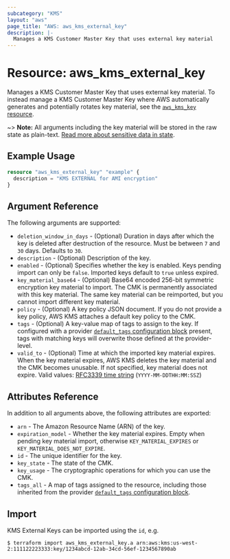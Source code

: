 ```yaml
---
subcategory: "KMS"
layout: "aws"
page_title: "AWS: aws_kms_external_key"
description: |-
  Manages a KMS Customer Master Key that uses external key material
---
```


# Resource: aws_kms_external_key

Manages a KMS Customer Master Key that uses external key material. To instead manage a KMS Customer Master Key where AWS automatically generates and potentially rotates key material, see the [`aws_kms_key` resource](/docs/providers/aws/r/kms_key.html).

~> **Note:** All arguments including the key material will be stored in the raw state as plain-text. [Read more about sensitive data in state](https://www.terraform.io/docs/state/sensitive-data.html).

## Example Usage

```terraform
resource "aws_kms_external_key" "example" {
  description = "KMS EXTERNAL for AMI encryption"
}
```

## Argument Reference

The following arguments are supported:

* `deletion_window_in_days` - (Optional) Duration in days after which the key is deleted after destruction of the resource. Must be between `7` and `30` days. Defaults to `30`.
* `description` - (Optional) Description of the key.
* `enabled` - (Optional) Specifies whether the key is enabled. Keys pending import can only be `false`. Imported keys default to `true` unless expired.
* `key_material_base64` - (Optional) Base64 encoded 256-bit symmetric encryption key material to import. The CMK is permanently associated with this key material. The same key material can be reimported, but you cannot import different key material.
* `policy` - (Optional) A key policy JSON document. If you do not provide a key policy, AWS KMS attaches a default key policy to the CMK.
* `tags` - (Optional) A key-value map of tags to assign to the key. If configured with a provider [`default_tags` configuration block](https://www.terraform.io/docs/providers/aws/index.html#default_tags-configuration-block) present, tags with matching keys will overwrite those defined at the provider-level.
* `valid_to` - (Optional) Time at which the imported key material expires. When the key material expires, AWS KMS deletes the key material and the CMK becomes unusable. If not specified, key material does not expire. Valid values: [RFC3339 time string](https://tools.ietf.org/html/rfc3339#section-5.8) (`YYYY-MM-DDTHH:MM:SSZ`)

## Attributes Reference

In addition to all arguments above, the following attributes are exported:

* `arn` - The Amazon Resource Name (ARN) of the key.
* `expiration_model` - Whether the key material expires. Empty when pending key material import, otherwise `KEY_MATERIAL_EXPIRES` or `KEY_MATERIAL_DOES_NOT_EXPIRE`.
* `id` - The unique identifier for the key.
* `key_state` - The state of the CMK.
* `key_usage` - The cryptographic operations for which you can use the CMK.
* `tags_all` - A map of tags assigned to the resource, including those inherited from the provider [`default_tags` configuration block](https://www.terraform.io/docs/providers/aws/index.html#default_tags-configuration-block).

## Import

KMS External Keys can be imported using the `id`, e.g.

```
$ terraform import aws_kms_external_key.a arn:aws:kms:us-west-2:111122223333:key/1234abcd-12ab-34cd-56ef-1234567890ab
```
